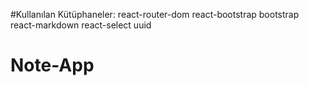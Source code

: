 #Kullanılan Kütüphaneler:
react-router-dom
react-bootstrap
bootstrap
react-markdown
react-select
uuid
# Note-App
